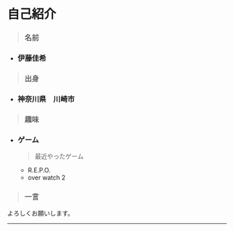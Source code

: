 # 自己紹介
> ### 名前
* ### 伊藤佳希
> ### 出身
* ### 神奈川県　川崎市
> ### 趣味
* ### ゲーム
  > 最近やったゲーム
  * R.E.P.O.
  * over watch 2
> ### 一言
よろしくお願いします。


>
---
<br>
<br>
<br>